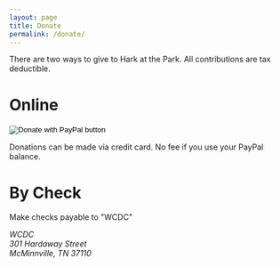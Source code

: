 ```yaml
---
layout: page
title: Donate
permalink: /donate/
---
```


There are two ways to give to Hark at the Park. All contributions are tax deductible.

# Online

<form action="https://www.paypal.com/donate" method="post"
target="_top">
    <input type="hidden" name="hosted_button_id" value="KUDNYJJVWLWXU" />
    <input type="image"
    src="https://www.paypalobjects.com/en_US/i/btn/btn_donateCC_LG.gif"
    border="0" name="submit" title="PayPal - The safer, easier way to pay
    online!" alt="Donate with PayPal button" />
    <img alt="" border="0"
    src="https://www.paypal.com/en_US/i/scr/pixel.gif" width="1"
    height="1" />
</form>

Donations can be made via credit card. No fee if you use your PayPal balance. 


# By Check

Make checks payable to "WCDC"

<address>
WCDC<br/>
301 Hardaway Street<br/>
McMinnville, TN 37110
</address>
